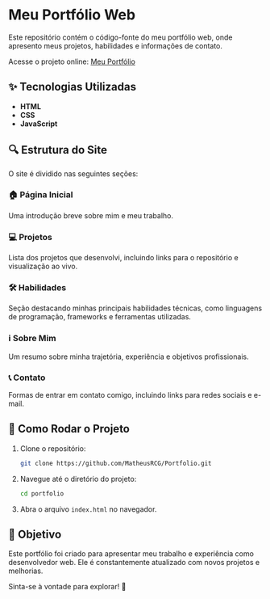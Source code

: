 # Meu Portfólio Web

Este repositório contém o código-fonte do meu portfólio web, onde apresento meus projetos, habilidades e informações de contato. 

Acesse o projeto online: [Meu Portfólio](https://matheusrcg.netlify.app/)

## ✨ Tecnologias Utilizadas

- **HTML**
- **CSS**
- **JavaScript**

## 🔍 Estrutura do Site

O site é dividido nas seguintes seções:

### 🏠 Página Inicial
Uma introdução breve sobre mim e meu trabalho.

### 💻 Projetos
Lista dos projetos que desenvolvi, incluindo links para o repositório e visualização ao vivo.

### 🛠️ Habilidades
Seção destacando minhas principais habilidades técnicas, como linguagens de programação, frameworks e ferramentas utilizadas.

### ℹ️ Sobre Mim
Um resumo sobre minha trajetória, experiência e objetivos profissionais.

### 📞 Contato
Formas de entrar em contato comigo, incluindo links para redes sociais e e-mail.

## 🔧 Como Rodar o Projeto

1. Clone o repositório:
   ```sh
   git clone https://github.com/MatheusRCG/Portfolio.git
   ```
2. Navegue até o diretório do projeto:
   ```sh
   cd portfolio
   ```
3. Abra o arquivo `index.html` no navegador.

## 🚀 Objetivo

Este portfólio foi criado para apresentar meu trabalho e experiência como desenvolvedor web. Ele é constantemente atualizado com novos projetos e melhorias.

Sinta-se à vontade para explorar! 🚀
